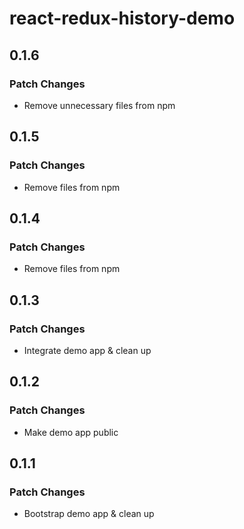# react-redux-history-demo

## 0.1.6

### Patch Changes

- Remove unnecessary files from npm

## 0.1.5

### Patch Changes

- Remove files from npm

## 0.1.4

### Patch Changes

- Remove files from npm

## 0.1.3

### Patch Changes

- Integrate demo app & clean up

## 0.1.2

### Patch Changes

- Make demo app public

## 0.1.1

### Patch Changes

- Bootstrap demo app & clean up
